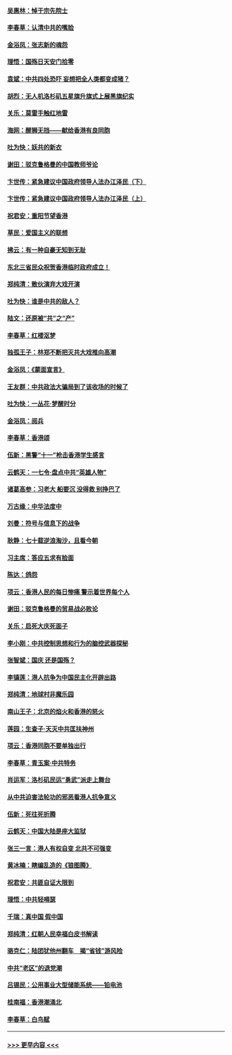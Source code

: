 #### [吴惠林：悼于宗先院士](../pages/nsc993/n11580283.md?t=10110233) 
#### [李春草：认清中共的嘴脸](../pages/nsc993/n11579954.md?t=10110233) 
#### [金浴凤：张志新的魂怨](../pages/nsc993/n11579913.md?t=10110233) 
#### [理悟：国殇日天安门拾零](../pages/nsc993/n11579843.md?t=10110233) 
#### [袁斌：中共四处恐吓 妄想把全人类都变成猪？](../pages/nsc993/n11579814.md?t=10110233) 
#### [胡烈：无人机洛杉矶五星旗升旗式上展黑旗纪实](../pages/nsc993/n11579322.md?t=10110233) 
#### [关乐：莫雷手触红地雷](../pages/nsc993/n11577862.md?t=10110233) 
#### [海网：醒狮无挡——献给香港有良同胞](../pages/nsc993/n11577835.md?t=10110233) 
#### [吐为快：妖共的新衣](../pages/nsc993/n11577575.md?t=10110233) 
#### [谢田：驳克鲁格曼的中国教师爷论](../pages/nsc993/n11575034.md?t=10110233) 
#### [卞世传：紧急建议中国政府领导人法办江泽民（下）](../pages/nsc993/n11573390.md?t=10110233) 
#### [卞世传：紧急建议中国政府领导人法办江泽民（上）](../pages/nsc993/n11573208.md?t=10110233) 
#### [祝君安：重阳节望香港](../pages/nsc993/n11573190.md?t=10110233) 
#### [草民：爱国主义的联想](../pages/nsc993/n11572333.md?t=10110233) 
#### [拂云：有一种自豪无知到无耻](../pages/nsc993/n11572006.md?t=10110233) 
#### [东北三省民众祝贺香港临时政府成立！](../pages/nsc993/n11571215.md?t=10110233) 
#### [郑纯清：散伙演弃大戏开演](../pages/nsc993/n11570826.md?t=10110233) 
#### [吐为快：谁是中共的敌人？](../pages/nsc993/n11570817.md?t=10110233) 
#### [陆文：还原被“共”之“产”](../pages/nsc993/n11570798.md?t=10110233) 
#### [李春草：红楼沤梦](../pages/nsc993/n11569673.md?t=10110233) 
#### [独孤王子：林郑不断把灭共大戏推向高潮](../pages/nsc993/n11569381.md?t=10110233) 
#### [金浴凤：《蒙面宣言》](../pages/nsc993/n11569368.md?t=10110233) 
#### [王友群：中共政法大骗局到了该收场的时候了](../pages/nsc993/n11568940.md?t=10110233) 
#### [吐为快：一丛花‧梦醒时分](../pages/nsc993/n11567491.md?t=10110233) 
#### [金浴凤：阅兵](../pages/nsc993/n11567454.md?t=10110233) 
#### [李春草：香港颂](../pages/nsc993/n11567444.md?t=10110233) 
#### [伍新：黑警“十一”枪击香港学生感言](../pages/nsc993/n11567426.md?t=10110233) 
#### [云鹤天：一七令‧盘点中共“英雄人物”](../pages/nsc993/n11567091.md?t=10110233) 
#### [诸葛高参：习老大 船要沉 没得救 别挣巴了](../pages/nsc993/n11566976.md?t=10110233) 
#### [万古缘：中华法度中](../pages/nsc993/n11566726.md?t=10110233) 
#### [刘曼：符号与信息下的战争](../pages/nsc993/n11564655.md?t=10110233) 
#### [耿静：七十载逆浪淘沙，且看今朝](../pages/nsc993/n11564520.md?t=10110233) 
#### [习主席：答应五求有脸面](../pages/nsc993/n11563953.md?t=10110233) 
#### [陈达：鸽怨](../pages/nsc993/n11561879.md?t=10110233) 
#### [项云：香港人民的每日惨痛  警示着世界每个人](../pages/nsc993/n11559273.md?t=10110233) 
#### [谢田：驳克鲁格曼的贸易战必败论](../pages/nsc993/n11555840.md?t=10110233) 
#### [关乐：启死大庆死面子](../pages/nsc993/n11556823.md?t=10110233) 
#### [李小刚：中共控制思想和行为的脑控武器探秘](../pages/nsc993/n11556776.md?t=10110233) 
#### [张智斌：国庆  还是国殇？](../pages/nsc993/n11556617.md?t=10110233) 
#### [李镇莲：港人抗争为中国民主化开辟出路](../pages/nsc993/n11556570.md?t=10110233) 
#### [郑纯清：地球村非魔乐园](../pages/nsc993/n11555415.md?t=10110233) 
#### [南山王子：北京的焰火和香港的怒火](../pages/nsc993/n11555318.md?t=10110233) 
#### [莲园：生查子·天灭中共匡扶神州](../pages/nsc993/n11555302.md?t=10110233) 
#### [项云：香港同胞不要单独出行](../pages/nsc993/n11555276.md?t=10110233) 
#### [李春草：青玉案‧中共特务](../pages/nsc993/n11552356.md?t=10110233) 
#### [肖运军：洛杉矶民运“勇武”派走上舞台](../pages/nsc993/n11551595.md?t=10110233) 
#### [从中共迫害法轮功的邪恶看港人抗争意义](../pages/nsc993/n11540858.md?t=10110233) 
#### [伍新：死往死折腾](../pages/nsc993/n11550174.md?t=10110233) 
#### [云鹤天：中国大陆是座大监狱](../pages/nsc993/n11550155.md?t=10110233) 
#### [张三一言：港人有权自变 北共不可强变](../pages/nsc993/n11550132.md?t=10110233) 
#### [黄冰楠：瞎编乱造的《狼图腾》](../pages/nsc993/n11550082.md?t=10110233) 
#### [祝君安：共匪自证大限到](../pages/nsc993/n11550041.md?t=10110233) 
#### [理悟：中共轻嘚瑟](../pages/nsc993/n11547978.md?t=10110233) 
#### [千瑞：真中国 假中国](../pages/nsc993/n11547865.md?t=10110233) 
#### [郑纯清：红朝人民幸福白皮书解读](../pages/nsc993/n11547499.md?t=10110233) 
#### [骆克仁：陆团犹他州翻车　揭“省钱”游风险](../pages/nsc993/n11546977.md?t=10110233) 
#### [中共“老区”的退党潮](../pages/nsc993/n11545995.md?t=10110233) 
#### [吕锡民：公用事业大型储能系统——铅电池](../pages/nsc993/n11545701.md?t=10110233) 
#### [桂南福：香港潮涌北](../pages/nsc993/n11545682.md?t=10110233) 
#### [李春草：白鸟赋](../pages/nsc993/n11545663.md?t=10110233) 

----
#### [ >>> 更早内容 <<< ](../indexes/nsc993-earlier.md)
